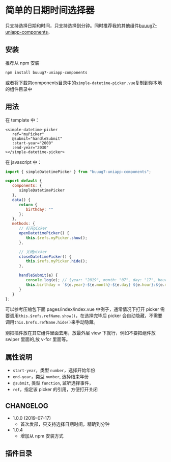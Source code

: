 # 简单的日期时间选择器

只支持选择日期和时间，只支持选择到分钟。同时推荐我的其他组件[buuug7-uniapp-components](https://www.npmjs.com/package/buuug7-uniapp-components)。

## 安装

推荐从 npm 安装

```
npm install buuug7-uniapp-components

```

或者将下载包components目录中的`simple-datetime-picker.vue`复制到你本地的组件目录中

## 用法

在 template 中：

```vue
<simple-datetime-picker
   ref="myPicker"
   @submit="handleSubmit"
   :start-year="2000"
   :end-year="2030"
></simple-datetime-picker>
```

在 javascript 中：

```javascript
import { simpleDatetimePicker } from "buuug7-uniapp-components";

export default {
   components: {
      simpleDatetimePicker
   },
   data() {
      return {
         birthday: ""
      };
   },
   methods: {
      // 打开picker
      openDatetimePicker() {
         this.$refs.myPicker.show();
      },

      // 关闭picker
      closeDatetimePicker() {
         this.$refs.myPicker.hide();
      },

      handleSubmit(e) {
         console.log(e); // {year: "2019", month: "07", day: "17", hour: "15", minute: "21"}
         this.birthday = `${e.year}-${e.month}-${e.day} ${e.hour}:${e.minute}`;
      }
   }
};
```

可以参考压缩包下面 pages/index/index.vue 中例子，通常情况下打开 picker 需要调用`this.$refs.refName.show()`，在选择完毕后 picker 会自动隐藏，不需要调用`this.$refs.refName.hide()`来手动隐藏。

别把插件放在其它组件里面去用，放最外层 view 下就行，例如不要把组件放 swiper 里面的,放 v-for 里面等。

## 属性说明

-  `start-year`，类型 `number`，选择开始年份
-  `end-year`，类型 `number`, 选择结束年份
-  `@submit`, 类型 `function`, 监听选择事件，
-  `ref`，指定该 picker 的引用，方便打开关闭

## CHANGELOG

-  1.0.0 (2019-07-17)
   -  首次发部，只支持选择日期时间，精确到分钟
-  1.0.4
   -  增加从 npm 安装方式

## 插件目录
